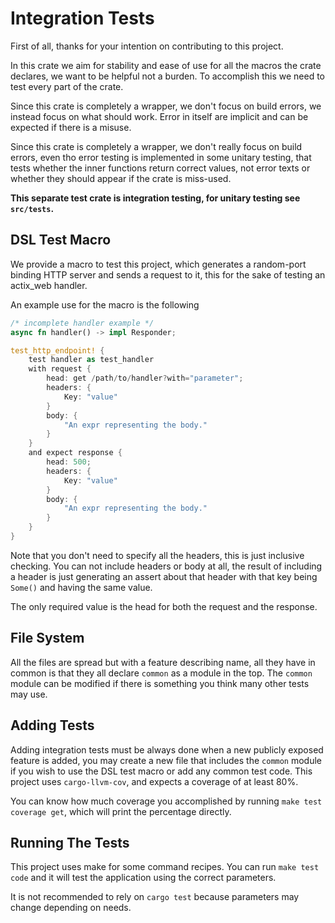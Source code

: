 # Integration Tests

First of all, thanks for your intention on contributing to this project.

In this crate we aim for stability and ease of use for all the macros the crate
declares, we want to be helpful not a burden. To accomplish this we need to test
every part of the crate.

Since this crate is completely a wrapper, we don't focus on build errors, we instead
focus on what should work. Error in itself are implicit and can be expected if there
is a misuse.

Since this crate is completely a wrapper, we don't really focus on build errors,
even tho error testing is implemented in some unitary testing, that tests whether
the inner functions return correct values, not error texts or whether they should
appear if the crate is miss-used.

**This separate test crate is integration testing, for unitary testing see `src/tests`.**

## DSL Test Macro

We provide a macro to test this project, which generates a random-port binding
HTTP server and sends a request to it, this for the sake of testing an actix_web
handler.

An example use for the macro is the following
```rust ignore
/* incomplete handler example */
async fn handler() -> impl Responder;

test_http_endpoint! {
	test handler as test_handler
	with request {
		head: get /path/to/handler?with="parameter";
		headers: {
			Key: "value"
		}
		body: {
			"An expr representing the body."
		}
	}
	and expect response {
		head: 500;
		headers: {
			Key: "value"
		}
		body: {
			"An expr representing the body."
		}
	}
}
```

Note that you don't need to specify all the headers, this is just inclusive checking.
You can not include headers or body at all, the result of including a header is just
generating an assert about that header with that key being `Some()` and having the same value.

The only required value is the head for both the request and the response.

## File System

All the files are spread but with a feature describing name, all they have in common
is that they all declare `common` as a module in the top. The `common` module can be
modified if there is something you think many other tests may use.

## Adding Tests

Adding integration tests must be always done when a new publicly exposed feature is added,
you may create a new file that includes the `common` module if you wish to use the DSL test
macro or add any common test code. This project uses `cargo-llvm-cov`, and expects a coverage
of at least 80%.

You can know how much coverage you accomplished by running `make test coverage get`,
which will print the percentage directly.

## Running The Tests

This project uses make for some command recipes. You can run `make test code` and it will
test the application using the correct parameters.

It is not recommended to rely on `cargo test` because parameters may change depending
on needs.
